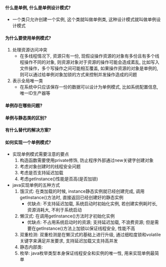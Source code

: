 #### 什么是单例, 什么是单例设计模式?
- 一个类只允许创建一个实例, 这个类就叫做单例类, 这种设计模式就叫做单例设计模式

#### 为什么要使用单例模式?
1. 处理资源访问冲突
    - 在多线程情况下, 资源只有一份, 现假设操作资源的对象有多份且有多个线程操作不同的对象, 则资源对象对于资源的操作可能会造成紊乱, 比如写入文件操作，多个写操作之间可能相互覆盖, 如果操作资源的对象是单例的, 则可以通过给单例对象加锁的方式来控制并发操作造成的问题
2. 表示全局唯一类
    - 在系统中只应该保存一份的数据可以设计为单例模式, 比如系统配置信息, 唯一ID生产器等

#### 单例存在哪些问题?

#### 单例与静态类的区别?

#### 有什么替代的解决方案?

#### 如何实现一个单例模式?
- 实现单例模式需要注意的要点
    1. 构造函数需要使用private修饰, 防止程序外部通过new关键字创建对象
    2. 考虑对象创建时的线程安全问题
    3. 考虑是否支持延迟加载
    4. 考虑getInstance()性能是否高(是否加锁)
- java实现单例的五种方式
    1. 饿汉式: 在类加载的时候, instance静态实例就已经创建完成, 调用getInstance()方法时, 直接返回已经创建好的静态实例
        - 优缺点: 不支持延迟加载, 系统启动时初始化实例, 若创建实例耗时长, 资源消耗大, 不利于系统启动
    2. 懒汉式: 在调用getInstance()方法时才初始化实例
        - 优缺点: 不占用系统启动时的资源; 支持延迟加载, 不浪费资源; 但是需要在getInstance()方法上加锁以保证线程安全, 性能不高
    3. 双重检测: 双重检测是在懒汉式的基础上进行升级, 通过细粒度锁和volatile关键字来满足并发要求, 支持延迟加载又支持高并发
    4. 静态内部类: 
    5. 枚举: java枚举类型本身保证线程安全和实例的唯一性, 用来实现单例最简单

